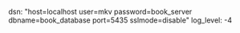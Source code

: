 dsn: "host=localhost user=mkv password=book_server dbname=book_database port=5435 sslmode=disable"
log_level: -4
